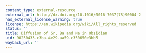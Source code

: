 ```yaml
---
content_type: external-resource
external_url: http://dx.doi.org/10.1016/0016-7037(78)90004-2
has_external_license_warning: true
license: https://en.wikipedia.org/wiki/All_rights_reserved
status: ''
title: Diffusion of Sr, Ba and Na in Obsidian
uid: 90250433-c3ba-4e29-aa59-c350650e3bb5
wayback_url: ''
---
```

